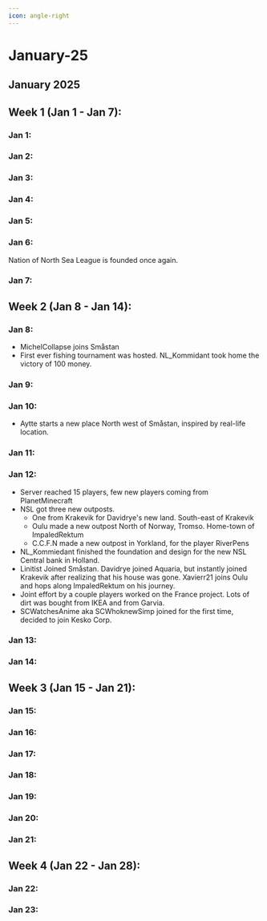 ```yaml
---
icon: angle-right
---
```


# January-25

## January 2025

## Week 1 (Jan 1 - Jan 7):

### Jan 1:

### Jan 2:

### Jan 3:

### Jan 4:

### Jan 5:

### Jan 6:

Nation of North Sea League is founded once again.

### Jan 7:

## Week 2 (Jan 8 - Jan 14):

### Jan 8:

* MichelCollapse joins Småstan
* First ever fishing tournament was hosted. NL\_Kommidant took home the victory of 100 money.

### Jan 9:

### Jan 10:

* Aytte starts a new place North west of Småstan, inspired by real-life location.

### Jan 11:

### Jan 12:

* Server reached 15 players, few new players coming from PlanetMinecraft
* NSL got three new outposts.
  * &#x20;One from Krakevik for Davidrye's new land. South-east of Krakevik
  * Oulu made a new outpost North of Norway, Tromso. Home-town of ImpaledRektum
  * C.C.F.N made a new outpost in Yorkland, for the player RiverPens
* NL\_Kommiedant finished the foundation and design for the new NSL Central bank in Holland.
* Linitist Joined Småstan. Davidrye joined Aquaria, but instantly joined Krakevik after realizing that his house was gone. Xavierr21 joins Oulu and hops along ImpaledRektum on his journey.
* Joint effort by a couple players worked on the France project. Lots of dirt was bought from IKEA and from Garvia.
* SCWatchesAnime aka SCWhoknewSimp joined for the first time, decided to join Kesko Corp.

### Jan 13:

### Jan 14:

## Week 3 (Jan 15 - Jan 21):

### Jan 15:

### Jan 16:

### Jan 17:

### Jan 18:

### Jan 19:

### Jan 20:

### Jan 21:

## Week 4 (Jan 22 - Jan 28):

### Jan 22:

### Jan 23:
